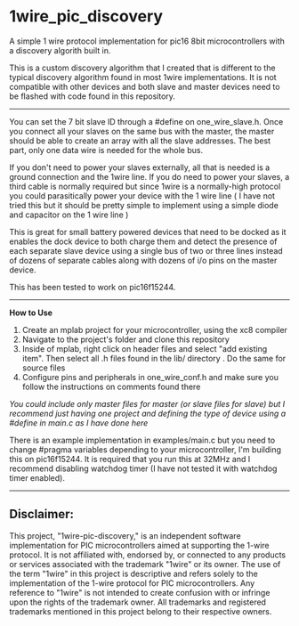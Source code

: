 # 1wire_pic_discovery
A simple 1 wire protocol implementation for pic16 8bit microcontrollers with a discovery algorith built in. 

This is a custom discovery algorithm that I created that is different to the typical discovery algorithm found in most 1wire implementations. It is not compatible with other devices and both slave and master devices need to be flashed with code found in this repository.

***

You can set the 7 bit slave ID through a #define on one_wire_slave.h. Once you connect all your slaves on the same bus with the master, the master should be able to create an array with all the slave addresses. The best part, only one data wire is needed for the whole bus.

If you don't need to power your slaves externally, all that is needed is a ground connection and the 1wire line. If you do need to power your slaves, a third cable is normally required but since 1wire is a normally-high protocol you could parasitically power your device with the 1 wire line ( I have not tried this but it should be pretty simple to implement using a simple diode and capacitor on the 1 wire line ) 

This is great for small battery powered devices that need to be docked as it enables the dock device to both charge them and detect the presence of each separate slave device using a single bus of two or three lines instead of dozens of separate cables along with dozens of i/o pins on the master device.

This has been tested to work on pic16f15244.

***

**How to Use**
1. Create an mplab project for your microcontroller, using the xc8 compiler
2. Navigate to the project's folder and clone this repository
3. Inside of mplab, right click on header files and select "add existing item". Then select all .h files found in the lib/ directory . Do the same for source files
4. Configure pins and peripherals in one_wire_conf.h and make sure you follow the instructions on comments found there


*You could include only master files for master (or slave files for slave) but I recommend just having one project and defining the type of device using a #define in main.c as I have done here*

There is an example implementation in examples/main.c but you need to change #pragma variables depending to your microcontroller, I'm building this on pic16f15244. It is required that you run this at 32MHz and I recommend disabling watchdog timer (I have not tested it with watchdog timer enabled).

****

## Disclaimer:

This project, "1wire-pic-discovery," is an independent software implementation for PIC microcontrollers aimed at supporting the 1-wire protocol. It is not affiliated with, endorsed by, or connected to any products or services associated with the trademark "1wire" or its owner. The use of the term "1wire" in this project is descriptive and refers solely to the implementation of the 1-wire protocol for PIC microcontrollers. Any reference to "1wire" is not intended to create confusion with or infringe upon the rights of the trademark owner. All trademarks and registered trademarks mentioned in this project belong to their respective owners.

